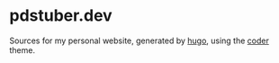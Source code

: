 # pdstuber.dev
Sources for my personal website, generated by [hugo](https://gohugo.io/), using the [coder](https://github.com/luizdepra/hugo-coder) theme.
